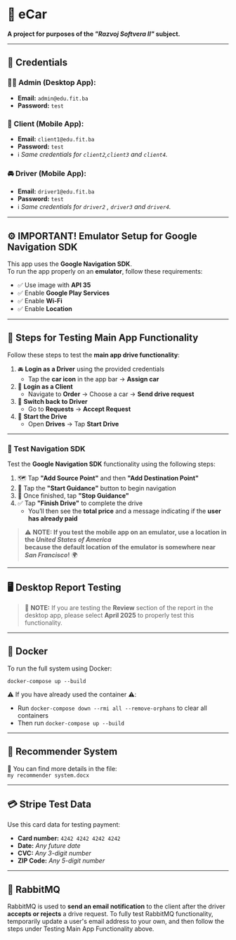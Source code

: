 # 🚗 eCar

**A project for purposes of the _"Razvoj Softvera II"_ subject.**

---

## 🔐 Credentials

### 👨‍💼 Admin (Desktop App):
- **Email:** `admin@edu.fit.ba`  
- **Password:** `test`

### 👤 Client (Mobile App):
- **Email:** `client1@edu.fit.ba`  
- **Password:** `test`  
- ℹ️ *Same credentials for `client2`,`client3` and `client4`.*

### 🚘 Driver (Mobile App):
- **Email:** `driver1@edu.fit.ba`  
- **Password:** `test`  
- ℹ️ *Same credentials for `driver2` , `driver3` and `driver4`.*

---

## ⚙️ IMPORTANT! Emulator Setup for Google Navigation SDK

This app uses the **Google Navigation SDK**.  
To run the app properly on an **emulator**, follow these requirements:

- ✅ Use image with **API 35**
- ✅ Enable **Google Play Services**
- ✅ Enable **Wi-Fi**
- ✅ Enable **Location**



---

## 🧪 Steps for Testing Main App Functionality

Follow these steps to test the **main app drive functionality**:

1. 🚘 **Login as a Driver** using the provided credentials  
   - Tap the **car icon** in the app bar → **Assign car**
2. 👤 **Login as a Client**  
   - Navigate to **Order** → Choose a car → **Send drive request**
3. 🔄 **Switch back to Driver**  
   - Go to **Requests** → **Accept Request**
4. 🏁 **Start the Drive**  
   - Open **Drives** → Tap **Start Drive**

---

### 🧭 Test Navigation SDK

Test the **Google Navigation SDK** functionality using the following steps:

1. 🗺️ Tap **"Add Source Point"** and then **"Add Destination Point"**
2. 🚦 Tap the **"Start Guidance"** button to begin navigation
3. 🛑 Once finished, tap **"Stop Guidance"**
4. ✅ Tap **"Finish Drive"** to complete the drive  
   - You’ll then see the **total price** and a message indicating if the **user has already paid**


> ⚠️ **NOTE: If you test the mobile app on an emulator, use a location in the _United States of America_**  
> **because the default location of the emulator is somewhere near _San Francisco_!** 🌍

---

## 🖥️ Desktop Report Testing

> 🔎 **NOTE:** If you are testing the **Review** section of the report in the desktop app, please select **April 2025** to properly test this functionality.

---

## 🐳 Docker

To run the full system using Docker:

`docker-compose up --build`

⚠️ If you have already used the container ⚠️:

- Run `docker-compose down --rmi all --remove-orphans` to clear all containers
- Then run `docker-compose up --build`
  
---

## 🧠 Recommender System

📄 You can find more details in the file:  
`my recommender system.docx`

---

## 💳 Stripe Test Data

Use this card data for testing payment:

- **Card number:** `4242 4242 4242 4242`
- **Date:** _Any future date_
- **CVC:** _Any 3-digit number_
- **ZIP Code:** _Any 5-digit number_

---

## 📩 RabbitMQ

RabbitMQ is used to **send an email notification** to the client after the driver **accepts or rejects** a drive request.
To fully test RabbitMQ functionality, temporarily update a user's email address to your own, and then follow the steps under Testing Main App Functionality above.
